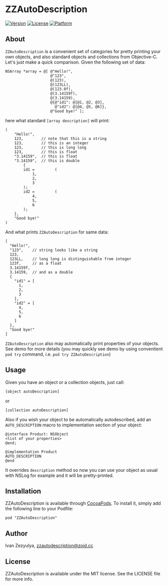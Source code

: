 # ZZAutoDescription

[![Version](https://img.shields.io/cocoapods/v/ZZAutoDescription.svg?style=flat)](http://cocoadocs.org/docsets/ZZAutoDescription)
[![License](https://img.shields.io/cocoapods/l/ZZAutoDescription.svg?style=flat)](http://cocoadocs.org/docsets/ZZAutoDescription)
[![Platform](https://img.shields.io/cocoapods/p/ZZAutoDescription.svg?style=flat)](http://cocoadocs.org/docsets/ZZAutoDescription)

## About

`ZZAutoDescription` is a convenient set of categories for pretty printing your own objects, and also standard objects and collections from Objective-C.
Let's just make a quick comparison. Given the following set of data:

    NSArray *array = @[ @"Hello!",
                        @"123",
                        @(123),
                        @(123LL),
                        @(123.0f),
                        @(3.14159f),
                        @(3.14159),
                        @{@"id1": @[@1, @2, @3],
                          @"id2": @[@4, @5, @6]},
                        @"Good bye!" ];

here what standard `[array description]` will print:

    (
		"Hello!",
		123, 		// note that this is a string
		123, 		// this is an integer
		123, 		// this is long long
		123, 		// this is float
		"3.14159", 	// this is float
		"3.14159", 	// this is double
			{
			id1 =         (
				1,
				2,
				3
			);
			id2 =         (
				4,
				5,
				6
			);
		},
		"Good bye!"
	)

And what prints `ZZAutoDescription` for same data:

	[
	  "Hello!",
	  "123",    // string looks like a string
	  123,
	  123LL,    // long long is distinguishable from integer
	  123f,     // as a float
	  3.14159f,
	  3.14159,  // and as a double
	  {
		"id1" = [
		  1,
		  2,
		  3
		],
		"id2" = [
		  4,
		  5,
		  6
		]
	  },
	  "Good bye!"
	]

`ZZAutoDescription` also may automatically print properties of your objects.
See demo for more details (you may quickly see demo by using conventient `pod try` command, i.e. `pod try ZZAutoDescription`)

## Usage

Given you have an object or a collection objects, just call:

	[object autoDescription]

or

	[collection autoDescription]

Also if you wish your object to be automatically autodescribed, add an `AUTO_DESCRIPTION` macro to implementation section of your object:

	@interface Product: NSObject
	<list of your properties>
	@end;

	@implementation Product
	AUTO_DESCRIPTION
	@end

It overrides `description` method so now you can use your object as usual with NSLog for example and it will be pretty-printed.

## Installation

ZZAutoDescription is available through [CocoaPods](http://cocoapods.org). To install
it, simply add the following line to your Podfile:

    pod "ZZAutoDescription"

## Author

Ivan Zezyulya, zzautodescription@zoid.cc

## License

ZZAutoDescription is available under the MIT license. See the LICENSE file for more info.

